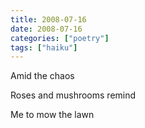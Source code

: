 ```yaml
---
title: 2008-07-16
date: 2008-07-16
categories: ["poetry"]
tags: ["haiku"]
---
```

Amid the chaos

Roses and mushrooms remind

Me to mow the lawn